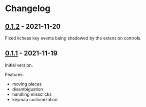 # Changelog

## [0.1.2] - 2021-11-20

Fixed lichess key events being shadowed by the extension controls.


## [0.1.1] - 2021-11-19

Initial version.

Features:
- moving pieces
- disambiguation
- handling missclicks
- keymap customization


[0.1.2]: https://github.com/klausweiss/online-chess-enhancement-suite/releases/tag/0.1.2
[0.1.1]: https://github.com/klausweiss/online-chess-enhancement-suite/releases/tag/0.1.1
